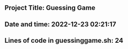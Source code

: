## Project Title: Guessing Game
## Date and time: 2022-12-23 02:21:17
## Lines of code in guessinggame.sh: 24
